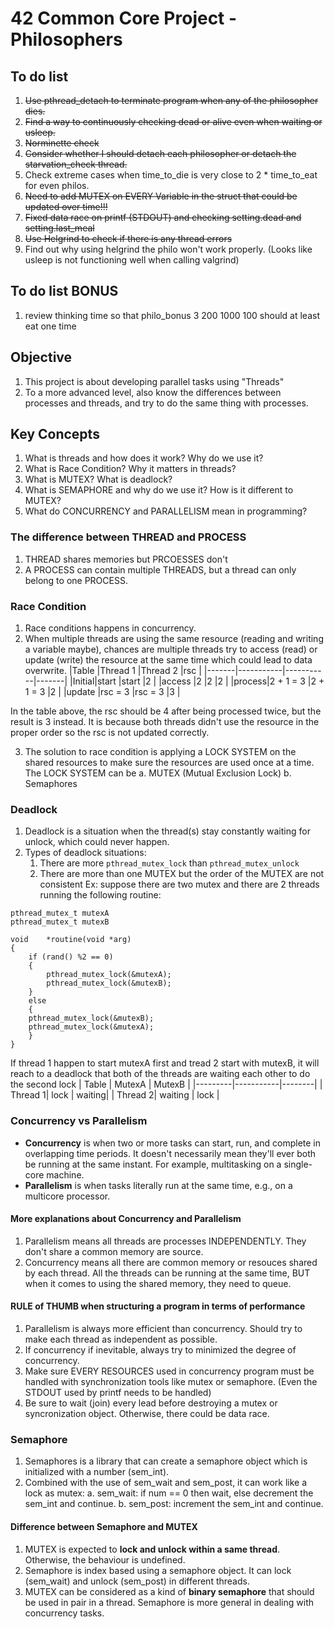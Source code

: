 # 42 Common Core Project - Philosophers

## To do list

1. ~~Use pthread_detach to terminate program when any of the philosopher dies.~~
2. ~~Find a way to continuously checking dead or alive even when waiting or usleep.~~
3. ~~Norminette check~~
4. ~~Consider whether I should detach each philosopher or detach the starvation_check thread.~~
5. Check extreme cases when time_to_die is very close to 2 * time_to_eat for even philos.
6. ~~Need to add MUTEX on EVERY Variable in the struct that could be updated over time!!!~~
7. ~~Fixed data race on printf (STDOUT) and checking setting.dead and setting.last_meal~~
8. ~~Use Helgrind to check if there is any thread errors~~
9. Find out why using helgrind the philo won't work properly. (Looks like usleep is not functioning well when calling valgrind)

## To do list BONUS

1. review thinking time so that philo_bonus 3 200 1000 100 should at least eat one time

## Objective

1. This project is about developing parallel tasks using "Threads"
2. To a more advanced level, also know the differences between processes and threads, and try to do the same thing with processes.

## Key Concepts

1. What is threads and how does it work? Why do we use it?
2. What is Race Condition? Why it matters in threads?
3. What is MUTEX? What is deadlock?
4. What is SEMAPHORE and why do we use it? How is it different to MUTEX?
5. What do CONCURRENCY and PARALLELISM mean in programming?

### The difference between THREAD and PROCESS

1. THREAD shares memories but PRCOESSES don't
2. A PROCESS can contain multiple THREADS, but a thread can only belong to one PROCESS.

### Race Condition

1. Race conditions happens in concurrency.
2. When multiple threads are using the same resource (reading and writing a variable maybe), chances are multiple threads try to access (read) or update (write) the resource at the same time which could lead to data overwrite.
|Table  |Thread 1   |Thread 2   |rsc    |
|-------|-----------|-----------|-------|
|Initial|start      |start      |2      |
|access |2          |2          |2      |
|process|2 + 1 = 3  |2 + 1 = 3  |2      |
|update |rsc = 3    |rsc = 3    |3      |

In the table above, the rsc should be 4 after being processed twice, but the result is 3 instead. It is because both threads didn't use the resource in the proper order so the rsc is not updated correctly.

3. The solution to race condition is applying a LOCK SYSTEM on the shared resources to make sure the resources are used once at a time. The LOCK SYSTEM can be
    a. MUTEX (Mutual Exclusion Lock)
    b. Semaphores

### Deadlock

1. Deadlock is a situation when the thread(s) stay constantly waiting for unlock, which could never happen.
2. Types of deadlock situations:
    1. There are more ```pthread_mutex_lock``` than ```pthread_mutex_unlock```
    2. There are more than one MUTEX but the order of the MUTEX are not consistent
    Ex: suppose there are two mutex and there are 2 threads running the following routine:
```
pthread_mutex_t mutexA
pthread_mutex_t mutexB

void    *routine(void *arg)
{
    if (rand() %2 == 0)
    {
        pthread_mutex_lock(&mutexA);
        pthread_mutex_lock(&mutexB);
    }
    else
    {
    pthread_mutex_lock(&mutexB);
    pthread_mutex_lock(&mutexA);
    }
}
```
If thread 1 happen to start mutexA first and tread 2 start with mutexB, it will reach to a deadlock that both of the threads are waiting each other to do the second lock
| Table   | MutexA    | MutexB |
|---------|-----------|--------|
| Thread 1| lock      | waiting|
| Thread 2| waiting   | lock   |


### Concurrency vs Parallelism
- **Concurrency** is when two or more tasks can start, run, and complete in overlapping time periods. It doesn't necessarily mean they'll ever both be running at the same instant. For example, multitasking on a single-core machine.
- **Parallelism** is when tasks literally run at the same time, e.g., on a multicore processor.

#### More explanations about Concurrency and Parallelism

1. Parallelism means all threads are processes INDEPENDENTLY. They don't share a common memory are source.
2. Concurrency means all there are common memory or resouces shared by each thread. All the threads can be running at the same time, BUT when it comes to using the shared memory, they need to queue.

#### RULE of THUMB when structuring a program in terms of performance

1. Parallelism is always more efficient than concurrency. Should try to make each thread as independent as possible.
2. If concurrency if inevitable, always try to minimized the degree of concurrency.
3. Make sure EVERY RESOURCES used in concurrency program must be handled with synchronization tools like mutex or semaphore. (Even the STDOUT used by printf needs to be handled)
4. Be sure to wait (join) every lead before destroying a mutex or syncronization object. Otherwise, there could be data race.

### Semaphore

1. Semaphores is a library that can create a semaphore object which is initialized with a number (sem_int).
2. Combined with the use of sem_wait and sem_post, it can work like a lock as mutex:
    a. sem_wait: if num == 0 then wait, else decrement the sem_int and continue.
    b. sem_post: increment the sem_int and continue.

#### Difference between Semaphore and MUTEX

1. MUTEX is expected to **lock and unlock within a same thread**. Otherwise, the behaviour is undefined.
2. Semaphore is index based using a semaphore object. It can lock (sem_wait) and unlock (sem_post) in different threads.
3. MUTEX can be considered as a kind of **binary semaphore** that should be used in pair in a thread. Semaphore is more general in dealing with concurrency tasks.

